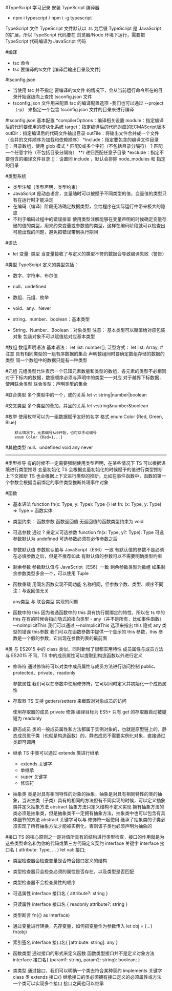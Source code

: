 #TypeScript 学习记录
安装 TypeScript 编译器
- npm i typescript / npm i -g typescript

TypeScript 文件
	TypeScript 文件默认以 .ts 为后缀
	TypeScript 是 JavaScript 的扩展，所以 TypeScript 代码要在 浏览器/Node 环境下运行，需要把 TypeScript 代码编译为 JavaScript 代码

#编译
- tsc 命令
- tsc 要编译的ts文件 [编译后输出目录及文件]

#tsconfig.json
- 当使用 tsc 并不指定 要编译的ts文件 的情况下，会从当前运行命令所在的目录开始逐级向上查找 tsconfig.json 文件
- tsconfig.json 文件用来配置 tsc 的编译配置选项
-我们也可以通过 --project（-p） 来指定一个包含 tsconfig.json 文件的目录来进行编译

#tsconfig.json 基本配置
*compilerOptions：编译相关设置
        module：指定编译后的代码要使用的模块化系统
        target：指定编译后的代码对应的ECMAScript版本
        outDir：指定编译后的代码文件输出目录
        outFile：将输出文件合并成一个文件（合并的文件顺序为加载和依赖顺序）
*include：指定要包含的编译文件目录
        []：目录数组，使用 glob 模式
        * 匹配0或多个字符（不包括目录分隔符）
	? 匹配一个任意字符（不包括目录分隔符）
	**/ 递归匹配任意子目录
*exclude：指定不要包含的编译文件目录
	[]：设置同 include ，默认会排除 node_modules 和 <outDir> 指定的目录

#类型系统
- 类型注解（类型声明、类型约束）
- JavaScript 是动态语言，变量随时可以被赋予不同类型的值，变量值的类型只有在运行时才能决定
- 在编码（编译）阶段无法确定数据类型，会给程序在实际运行中带来极大的隐患
- 不利于编码过程中的错误排查
使用类型注解能够在变量声明的时候确定变量存储的值的类型，用来约束变量或参数值的类型，这样在编码阶段就可以检查出可能出现的问题，避免把错误带到执行期间

#语法
- let 变量: 类型
当变量接收了与定义的类型不符的数据会导致编译失败（警告）

#类型
TypeScript 定义的类型包括：
- 数字、字符串、布尔值
- null、undefined
- 数组、元组、枚举
- void、any、Never

- string、number、boolean：基本类型
- String、Number、Boolean：对象类型
        注意：
	        基本类型可以赋值给对应包装对象
		包装对象不可以赋值给对应基本类型

#数组
数组声明语法
        基本语法：
	let list: number[];
	 泛型方式：
	let list: Array<number>;
#注意
	具有相同类型的一组有序数据的集合
	声明数组同时要确定数组存储的数据的类型
	同一个数组中的数据只能有一种类型


#元组
	元组类型允许表示一个已知元素数量和类型的数组，各元素的类型不必相同
	对于下标内的数据，数据顺序必须与声明中的类型一一对应
	对于越界下标数据，使用联合类型
	联合类型：声明类型的集合

#联合类型
	多个类型中的一个，或的关系
		let v: string|number|boolean

#交叉类型
	多个类型的叠加，并且的关系
		let v:string&number&boolean	

#枚举
	使用枚举可以为一组数据赋予友好的名字
	格式
		enum Color {Red, Green, Blue}
		
		默认情况下，元素编号从0开始，也可以手动编号
		enum Color {Red=1...}
	
#其他类型
		null、undefined
		void
		any
		never

-----------------

#类型推导
	有的时候不一定需要强制使用类型声明，在某些情况下 TS 可以根据语境进行类型推导
	变量初始化
		TS 会根据变量初始化的时候赋予的值进行类型推断
	上下文推断
		TS 也会根据上下文进行类型的推断，比如在事件函数中，函数的第一个参数会根据当前绑定的事件类型推断处理事件对象

#函数
- 基本语法
	function fn(x: Type, y: Type): Type {}
	let fn: (x: Type, y: Type) => Type = 函数实体

- 类型约束：
	函数参数
	函数返回值
	无返回值的函数类型约束为 void

- 可选参数
	通过 ? 来定义可选参数
	function fn(x: Type, y?: Type): Type
	可选参数默认为 undefined
	可选参数必须在必传参数之后

- 参数默认值
	参数默认值与 JavaScript（ES6）一致
	有默认值的参数不是必须在必填参数之后，但是不推荐如此
	有默认值的参数可以不需要明确类型约束

- 剩余参数
	参数默认值与 JavaScript（ES6）一致
	剩余参数类型为数组
	如果剩余参数类型多余一个，可以使用 Tuple

- 函数重载
	用同名函数实现不同功能
	名称相同，但参数个数、类型、顺序不同
	注：与返回值无关

	any类型 与 联合类型 实现的问题

- 函数中的 this
	因为普通函数中的 this 具有执行期绑定的特性，所以在 ts 中的this 在有的时候会指向隐式的指向类型 - any（并不是所有，比如事件函数）
	--noImplicitThis
		我们可以通过 --noImplicitThis 选项来指出 this 隐式 any 类型的错误
	this参数
		我们可以在函数参数中提供一个显示的 this 参数，this 参数是一个假的参数，它出现在参数列表的最前面

#类
	与 ES2015 中的 class 类似，同时新增了很都实用特性
	成员属性与成员方法
		与 ES2015 不同，TS 中的成员属性可以提取到构造函数以外进行定义

- 修饰符
	通过修饰符可以对类中成员属性与成员方法进行访问控制
	public、protected、private、readonly

	参数属性
		我们可以在参数中使用修饰符，它可以同时定义并初始化一个成员属性

- 存取器
	TS 支持 getters/setters 来截取对对象成员的访问

	使用存取器的成员
		private 修饰
		编译目标为 ES5+
		只有 get 的存取器自动被腿短为 readonly

- 静态成员
	类的一般成员属性和方法都属于实例对象的，也就是原型链上的，静态成员属于类（也就是构造函数）的，静态成员不需要实例化对象，直接通过类即可调用

- 继承
	TS 中类可以通过 extends 类进行继承
	- extends 关键字
	- 单继承
	- super 关键字
	- 修饰符

- 抽象类
	类是对具有相同特性的对象的抽象，抽象是对具有相同特性的类的抽象，当派生类（子类）具有的相同的方法但有不同实现的时候，可以定义抽象类并定义抽象方法
	abstract
		抽象方法只定义结构不定义实现
		拥有抽象方法的类必须是抽象类，但是抽象类不一定拥有抽象方法，抽象类中也可以包含有具体细节的方法
		abstract 关键字可以与 修饰符一起使用
		继承了抽象类的子类必须实现了所有抽象方法才能被实例化，否则该子类也必须声明为抽象的

#接口
	TS 的核心原则之一是对值所具有的结构进行类型检查，接口的作用就是为这些类型命名和为你的代码或第三方代码定义契约
	interface 关键字
		interface 接口名 {
			attribute: Type,
			...
		}
	let val: 接口;

- 类型检查器会检查变量是否符合接口定义的结构
- 类型检查器只会检查必须的属性是否存在，以及类型是否匹配
- 类型检查器不会检查属性的顺序

- 可选属性
interface 接口名 {
	attribute?: string
}
- 只读属性
interface 接口名 {
	readonly attribute?: string
}

- 类型断言
fn({} as Interface)

- 通过变量进行转换，先存变量，如何把变量作为参数传入
let obj = {...}
fn(obj)

- 索引签名
interface 接口名{
	[attribute: string]: any
}

- 函数类型
	通过接口的形式来定义函数
	函数类型接口并不是定义对象方法
	interface 接口名{
		(param1: string, param2: string): boolean;
	}

- 类类型
	通过接口，我们可以明确一个类去符合某种契约
	implements 关键字
	class 类 extends 接口{}
	继承接口的类必须拥有接口定义的必须属性或方法
	一个类可以实现多个接口
	接口之间也可以继承







	